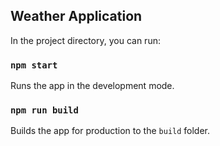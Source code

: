 ## Weather Application

In the project directory, you can run:

### `npm start`

Runs the app in the development mode.<br>

### `npm run build`

Builds the app for production to the `build` folder.